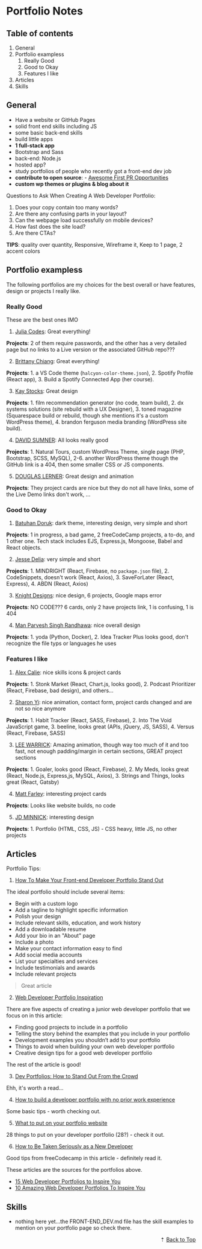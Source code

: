 # Portfolio Notes

<div id="back-to-top"></div>

## Table of contents

1. General
1. Portfolio exampless
   1. Really Good
   1. Good to Okay
   1. Features I like
1. Articles
1. Skills

## General

- Have a website or GitHub Pages
- solid front end skills including JS
- some basic back-end skills
- build little apps
- **1 full-stack app**
- Bootstrap and Sass
- back-end: Node.js
- hosted app?
- study portfolios of people who recently got a front-end dev job
- **contribute to open source**: - [Awesome First PR Opportunities](https://github.com/MunGell/awesome-for-beginners)
- **custom wp themes or plugins & blog about it**

Questions to Ask When Creating A Web Developer Portfolio:

1. Does your copy contain too many words?
1. Are there any confusing parts in your layout?
1. Can the webpage load successfully on mobile devices?
1. How fast does the site load?
1. Are there CTAs?

**TIPS**: quality over quantity, Responsive, Wireframe it, Keep to 1 page, 2 accent colors

## Portfolio exampless

The following portfolios are my choices for the best overall or have features, design or projects I really like.

### Really Good

These are the best ones IMO

1. [Julia Codes](https://www.juliacodes.com/): Great everything!

**Projects**: 2 of them require passwords, and the other has a very detailed page but no links to a Live version or the associated GitHub repo???

2. [Brittany Chiang](https://brittanychiang.com/): Great everything!

**Projects**: 1. a VS Code theme (`halcyon-color-theme.json`), 2. Spotify Profile (React app), 3. Build a Spotify Connected App (her course).

3. [Kay Stocks](https://www.kaystocks.com/): Great design

**Projects**: 1. film recommendation generator (no code, team build), 2. dx systems solutions (site rebuild with a UX Designer), 3. toned magazine (Squarespace build or rebuild, though she mentions it's a custom WordPress theme), 4. brandon ferguson media branding (WordPress site build).

4. [DAVID SUMNER](https://davidsumner.co.uk/): All looks really good

**Projects**: 1. Natural Tours, custom WordPress Theme, single page (PHP, Bootstrap, SCSS, MySQL), 2-6. another WordPress theme though the GitHub link is a 404, then some smaller CSS or JS components.

5. [DOUGLAS LERNER](https://douglasdev.github.io/): Great design and animation

**Projects**: They project cards are nice but they do not all have links, some of the Live Demo links don't work, ...

### Good to Okay

1. [Batuhan Doruk](https://calmeart.github.io/): dark theme, interesting design, very simple and short

**Projects**: 1 in progress, a bad game, 2 freeCodeCamp projects, a to-do, and 1 other one. Tech stack includes EJS, Express.js, Mongoose, Babel and React objects.

2. [Jesse Delia](https://jdeliaportfolio.netlify.app/): very simple and short

**Projects**: 1. MINDRIGHT (React, Firebase, no `package.json` file), 2. CodeSnippets, doesn't work (React, Axios), 3. SaveForLater (React, Express), 4. ABDN (React, Axios) <a href="mailto:jddelia123@gmail.com"><i class="far fa-envelope fa-3x"></i></a>

3. [Knight Designs](https://www.knightdesigns.net/): nice design, 6 projects, Google maps error

**Projects**: NO CODE??? 6 cards, only 2 have projects link, 1 is confusing, 1 is 404

4. [Man Parvesh Singh Randhawa](https://manparvesh.com/): nice overall design

**Projects**: 1. yoda (Python, Docker), 2. Idea Tracker Plus looks good, don't recognize the file typs or languages he uses

### Features I like

1. [Alex Calie](https://alexcalia.com/): nice skills icons & project cards

**Projects**: 1. Stonk Market (React, Chart.js, looks good), 2. Podcast Prioritizer (React, Firebase, bad design), and others...

2. [Sharon Yi](https://sharon-yi.com/): nice animation, contact form, project cards changed and are not so nice anymore

**Projects**: 1. Habit Tracker (React, SASS, Firebase), 2. Into The Void JavaScript game, 3. beeline, looks great (APIs, jQuery, JS, SASS), 4. Versus (React, Firebase, SASS)

3. [LEE WARRICK](https://leewarrick.com/): Amazing animation, though way too much of it and too fast, not enough padding/margin in certain sections, GREAT project sections

**Projects**: 1. Goaler, looks good (React, Firebase), 2. My Meds, looks great (React, Node.js, Express,js, MySQL, Axios), 3. Strings and Things, looks great (React, Gatsby)

4. [Matt Farley](https://mattfarley.ca/): interesting project cards

**Projects**: Looks like website builds, no code

5. [JD MINNICK](https://jdminnick.codes/): interesting design

**Projects**: 1. Portfolio (HTML, CSS, JS) - CSS heavy, little JS, no other projects

## Articles

Portfolio Tips:

1. [How To Make Your Front-end Developer Portfolio Stand Out](https://www.codecademy.com/resources/blog/how-to-make-your-front-end-developer-portfolio-stand-out/)

The ideal portfolio should include several items:

- Begin with a custom logo
- Add a tagline to highlight specific information
- Polish your design
- Include relevant skills, education, and work history
- Add a downloadable resume
- Add your bio in an "About" page
- Include a photo
- Make your contact information easy to find
- Add social media accounts
- List your specialties and services
- Include testimonials and awards
- Include relevant projects

> Great article

2. [Web Developer Portfolio Inspiration](https://codingcareerfastlane.com/first-web-development-portfolio-projects/)

There are five aspects of creating a junior web developer portfolio that we focus on in this article:

- Finding good projects to include in a portfolio
- Telling the story behind the examples that you include in your portfolio
- Development examples you shouldn’t add to your portfolio
- Things to avoid when building your own web developer portfolio
- Creative design tips for a good web developer portfolio

The rest of the article is good!

3. [Dev Portfolios: How to Stand Out From the Crowd](https://betterprogramming.pub/dev-portfolios-how-to-stand-out-from-the-crowd-4a5d990b3400)

Ehh, it's worth a read...

4. [How to build a developer portfolio with no prior work experience](https://blog.devgenius.io/how-to-build-a-developer-portfolio-with-no-prior-work-experience-6af7f21774d6)

Some basic tips - worth checking out.

5. [What to put on your portfolio website](https://learntocodewith.me/posts/portfolio-tips/)

28 things to put on your developer portfolio (28?) - check it out.

6. [How to Be Taken Seriously as a New Developer](https://www.freecodecamp.org/news/how-to-build-credibility-as-a-new-developer/)

Good tips from freeCodecamp in this article - definitely read it.

These articles are the sources for the portfolios above.

- [15 Web Developer Portfolios to Inspire You](https://www.freecodecamp.org/news/15-web-developer-portfolios-to-inspire-you-137fb1743cae/)
- [10 Amazing Web Developer Portfolios To Inspire You](https://junocollege.com/blog/10-amazing-web-developer-portfolios-to-inspire-you)

## Skills

- nothing here yet...the FRONT-END_DEV.md file has the skill examples to mention on your portfolio page so check there.

<div align="right">&#8673; <a href="#back-to-top" title="Table of Contents">Back to Top</a></div>
